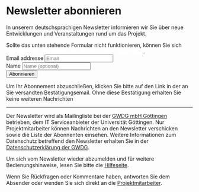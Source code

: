 # Newsletter abonnieren

In unserem deutschsprachigen Newsletter informieren wir Sie über neue Entwicklungen und Veranstaltungen rund um das Projekt.

<div class="alert alert-info" role="alert">
  Sollte das unten stehende Formular nicht funktionieren, können Sie sich <a href="https://listserv.gwdg.de/mailman/listinfo/hoad" style="color:#FFFFFF;font-weight:bold">hier direkt bei der GWDG für den Newsletter anmelden</a>.
</div>

<form method="post" action="https://listserv.gwdg.de/mailman/subscribe/hoad">
  <input type="hidden" name="sub_form_token" value="1612971602::1b28f042c6df3b702be48e8fbff2c7f61c44d071">
  </input>
  <div class="form-group">
  <!-- the lacking indentation below is necessary see https://github.com/subugoe/hoad/issues/272 -->
  <label for="InputEmail">Email addresse</label>
  <input name="email" type="email" class="form-control" id="InputEmail" placeholder="Email">
  </div>
  <div class="form-group">
  <label for="InputName">Name</label>
  <input name="fullname" type="text" class="form-control" id="InputName" placeholder="Name (optional)">
  </div>
  <button type="submit" class="btn btn-default" name="email-button" value=
  "Subscribe">Abonnieren</button>
</form>

Um Ihr Abonnement abzuschließen, klicken Sie bitte auf den Link in der an Sie versandten Bestätigungsemail.
Ohne diese Bestätigung erhalten Sie keine weiteren Nachrichten

----

Der Newsletter wird als Mailingliste bei der [GWDG mbH Göttingen](http://gwdg.de) betrieben, dem IT Serviceanbieter der Universität Göttingen.
Nur Projektmitarbeiter können Nachrichten an den Newsletter verschicken sowie die Liste der Abonnenten einsehen.
Weitere Informationen zum Datenschutz betreffend den Newsletter erhalten Sie in der [Datenschutzerklärung der GWDG](https://www.gwdg.de/privacy-notice).

Um sich vom Newsletter wieder abzumelden und für weitere Bedienungshinweise, lesen Sie bitte die [Hilfeseite](https://listserv.gwdg.de/mailman/listinfo/hoad).

Wenn Sie Rückfragen oder Kommentare haben, antworten Sie dem Absender oder wenden Sie sich direkt an die [Projektmitarbeiter](https://www.sub.uni-goettingen.de/projekte-forschung/projektdetails/projekt/hybrid-oa-dashboards/).
